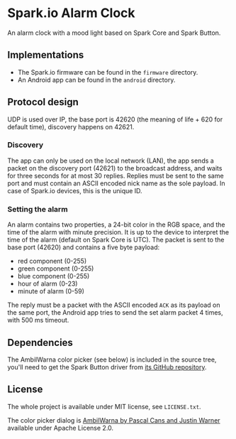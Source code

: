 Spark.io Alarm Clock
====================

An alarm clock with a mood light based on Spark Core and Spark Button.

Implementations
---------------

 - The Spark.io firmware can be found in the `firmware` directory.
 - An Android app can be found in the `android` directory.

Protocol design
---------------

UDP is used over IP, the base port is 42620 (the meaning of life + 620 for
default time), discovery happens on 42621.

### Discovery ###

The app can only be used on the local network (LAN), the app sends a packet
on the discovery port (42621) to the broadcast address, and waits for three
seconds for at most 30 replies. Replies must be sent to the same port and
must contain an ASCII encoded nick name as the sole payload. In case of
Spark.io devices, this is the unique ID.

### Setting the alarm ###

An alarm contains two properties, a 24-bit color in the RGB space, and the
time of the alarm with minute precision. It is up to the device to interpret
the time of the alarm (default on Spark Core is UTC). The packet is sent to
the base port (42620) and contains a five byte payload:

 - red component (0-255)
 - green component (0-255)
 - blue component (0-255)
 - hour of alarm (0-23)
 - minute of alarm (0-59)

The reply must be a packet with the ASCII encoded `ACK` as its payload on
the same port, the Android app tries to send the set alarm packet 4 times,
with 500 ms timeout.

Dependencies
------------

The AmbilWarna color picker (see below) is included in the source tree,
you'll need to get the Spark Button driver from [its GitHub repository][1].

License
-------

The whole project is available under MIT license, see `LICENSE.txt`.

The color picker dialog is [AmbilWarna by Pascal Cans and Justin Warner][2]
available under Apache License 2.0.

  [1]: https://github.com/jenesaisdiq/SparkButton
  [2]: https://code.google.com/p/android-color-picker/
